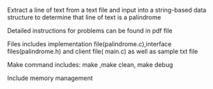 Extract a line of text from a text file and input into a string-based data structure to determine that line of text is a palindrome

Detailed instructions for problems can be found in pdf file

Files includes implementation file(palindrome.c),interface files(palindrome.h) and client file( main.c) as well as sample txt file

Make command includes: make ,make clean, make debug

Include memory management
